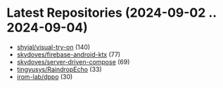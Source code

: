 # Latest Repositories (2024-09-02 .. 2024-09-04)

- [shyjal/visual-try-on](https://github.com/shyjal/visual-try-on) (140)
- [skydoves/firebase-android-ktx](https://github.com/skydoves/firebase-android-ktx) (77)
- [skydoves/server-driven-compose](https://github.com/skydoves/server-driven-compose) (69)
- [tingyusys/RaindropEcho](https://github.com/tingyusys/RaindropEcho) (33)
- [irom-lab/dppo](https://github.com/irom-lab/dppo) (30)
